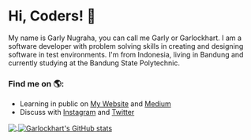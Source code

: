 # Hi, Coders! 👋


My name is Garly Nugraha, you can call me Garly or Garlockhart. I am a software developer with problem solving skills in creating and designing software in test environments. I'm from Indonesia, living in Bandung and currently studying at the Bandung State Polytechnic.

### Find me on 🌎:
- Learning in public on <a href="https://www.garlockhart.com">My Website</a> and <a href="https://medium.com/@garlockhart">Medium</a>
- Discuss with <a href="https://instagram.com/garlockhart">Instagram</a> and <a href="https://twitter.com/garlockhart">Twitter</a>

<a href="https://github.com/garlockhart/garlockhart">
  <img align="center" src="https://github-readme-stats.vercel.app/api/top-langs/?username=garlockhart&hide=html,css&show_icons=true&theme=tokyonight" />
</a>
<a href="https://github.com/garlockhart/garlockhart">
  <img align="center" src="https://github-readme-stats.vercel.app/api?username=garlockhart&show_icons=true&theme=tokyonight&line_height=27" alt="Garlockhart's GitHub stats" />
</a>
